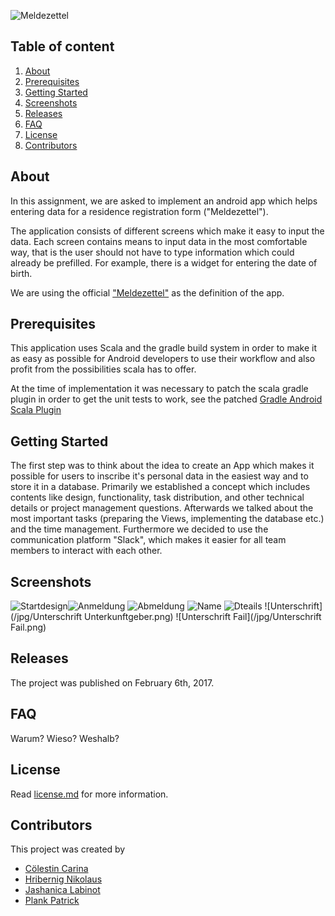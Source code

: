 ![Meldezettel](/jpg/meldezettelbild.png)



## Table of content

1. [About](#about)
2. [Prerequisites](#prerequisites)
3. [Getting Started](#getting-started)
4. [Screenshots](Screenshots)
4. [Releases](#releases)
5. [FAQ](faq)
6. [License](license)
7. [Contributors](contributors)

## About
In this assignment, we are asked to implement an android app which helps entering data for a residence registration form ("Meldezettel").

The application consists of different screens which make it easy to input the data.
Each screen contains means to input data in the most comfortable way, that is the user should not have to type information which could already be prefilled.
For example, there is a widget for entering the date of birth.

We are using the official <a href="http://www.graz.at/cms/dokumente/10024916/e05a999a/Meldezettel.pdf">"Meldezettel"</a> as the definition of the app.




## Prerequisites
This application uses Scala and the gradle build system in order to make it as easy as possible for Android developers to use their workflow and also profit from the possibilities scala has to offer.

At the time of implementation it was necessary to patch the scala gradle plugin in order to get the unit tests to work, see the patched <a href="https://github.com/rladstaetter/gradle-android-scala-plugin">Gradle Android Scala Plugin</a>

## Getting Started

The first step was to think about the idea to create an App which makes it possible for users to inscribe it's personal data in the easiest way and to store it in a database.
Primarily we established a concept which includes contents like design, functionality, task distribution, and other technical details or project management questions.
Afterwards we talked about the most important tasks (preparing the Views, implementing the database etc.) and the time management. Furthermore we decided to use the communication platform "Slack", which
makes it easier for all team members to interact with each other.

## Screenshots
![Startdesign](/jpg/Main.png)![Anmeldung](/jpg/Anmeldung.png)
![Abmeldung](/jpg/abmeldung.png)
![Name](/jpg/Name.png)
![Dteails](/jpg/pasted_image_at_2017_02_06_12_09_am.png)
![Unterschrift](/jpg/Unterschrift Unterkunftgeber.png)
![Unterschrift Fail](/jpg/Unterschrift Fail.png)

## Releases
The project was published on February 6th, 2017.
## FAQ
Warum?
Wieso?
Weshalb?
## License
Read <a href="license.md">license.md</a> for more information.
## Contributors
This project was created by
* <a href="https://github.com/SuperCari">Cölestin Carina</a>
* <a href="https://github.com/HribernigNikolaus">Hribernig Nikolaus</a>
* <a href="https://github.com/Jashanic14">Jashanica Labinot</a>
* <a href="https://github.com/x-qlusive">Plank Patrick</a>




